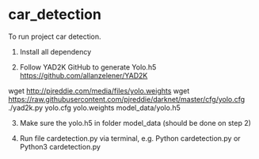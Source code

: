# car_detection

To run project car detection. 

1. Install all dependency

2. Follow YAD2K GitHub to generate Yolo.h5
https://github.com/allanzelener/YAD2K

wget http://pjreddie.com/media/files/yolo.weights
wget https://raw.githubusercontent.com/pjreddie/darknet/master/cfg/yolo.cfg
./yad2k.py yolo.cfg yolo.weights model_data/yolo.h5

3. Make sure the yolo.h5 in folder model_data (should be done on step 2)

4. Run file cardetection.py via terminal, e.g. Python cardetection.py or Python3 cardetection.py
